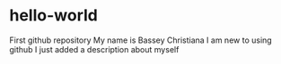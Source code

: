 # hello-world
First github repository
My name is Bassey Christiana
I am new to using github
I just added a description about myself
